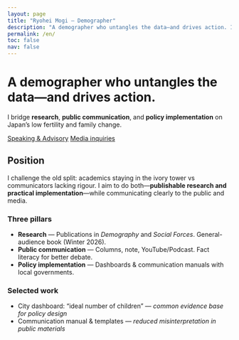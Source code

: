 ```yaml
---
layout: page
title: "Ryohei Mogi — Demographer"
description: "A demographer who untangles the data—and drives action. Interviews, briefings, lectures, and advisory (EN/JP)."
permalink: /en/
toc: false
nav: false
---
```


# A demographer who untangles the data—and drives action.
I bridge **research**, **public communication**, and **policy implementation** on Japan’s low fertility and family change.

<div class="cta">
  <a class="btn primary" href="{{ '/en/services/' | relative_url }}">Speaking & Advisory</a>
  <a class="btn" href="{{ '/en/media-inquiries/' | relative_url }}">Media inquiries</a>
</div>

## Position
I challenge the old split: academics staying in the ivory tower vs communicators lacking rigour.
I aim to do both—**publishable research and practical implementation**—while communicating clearly to the public and media.

### Three pillars
- **Research** — Publications in *Demography* and *Social Forces*. General-audience book (Winter 2026).
- **Public communication** — Columns, note, YouTube/Podcast. Fact literacy for better debate.
- **Policy implementation** — Dashboards & communication manuals with local governments.

### Selected work
- City dashboard: “ideal number of children” — *common evidence base for policy design*  
- Communication manual & templates — *reduced misinterpretation in public materials*